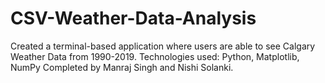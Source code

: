 # CSV-Weather-Data-Analysis

Created a terminal-based application where users are able to see Calgary Weather Data from 1990-2019. 
Technologies used: Python, Matplotlib, NumPy
Completed by Manraj Singh and Nishi Solanki.
